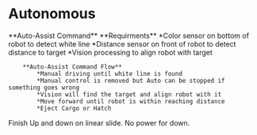 <h1>Autonomous</h1>
    **Auto-Assist Command**
        **Requirments**
            *Color sensor on bottom of robot to detect white line
            *Distance sensor on front of robot to detect distance to target
            *Vision processing to align robot with target

        **Auto-Assist Command Flow**
            *Manual driving until white line is found
            *Manual control is removed but Auto can be stopped if something goes wrong
            *Vision will find the target and align robot with it
            *Move forward until robot is within reaching distance
            *Eject Cargo or Hatch


Finish Up and down on linear slide. No power for down.